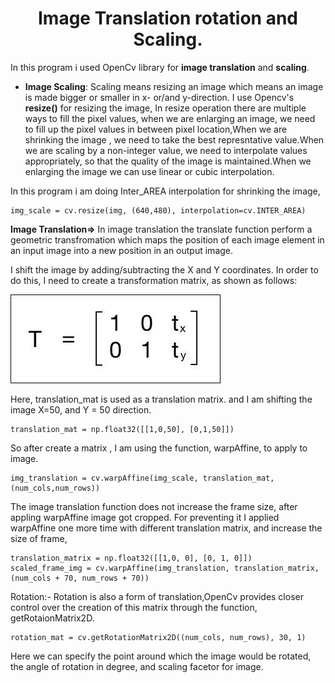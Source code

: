 <center><h1>Image Translation rotation and Scaling.</h1></center>

In this program i used OpenCv library for **image translation** and **scaling**.

* **Image Scaling**: Scaling means resizing an image which means an image is made bigger or smaller in x- or/and  y-direction. I use Opencv's **resize()** for resizing the image, In resize operation there are multiple ways to fill the pixel values, when we are enlarging an image, we need to fill up the pixel values in between pixel location,When we are shrinking the image , we need to take the best represntative value.When we are scaling by a non-integer value, we need to interpolate values appropriately, so that the
quality of the image is maintained.When we enlarging the image we can use linear or cubic interpolation.

In this program i am doing Inter_AREA interpolation for shrinking the image,

```
img_scale = cv.resize(img, (640,480), interpolation=cv.INTER_AREA)
```
**Image Translation=>** In image translation the translate function perform a geometric transfromation which maps the position of each image element in an input image into a new position in an output image.



I shift the image by adding/subtracting the X and Y coordinates. In order to do this, I need to create a transformation matrix, as shown as
follows:

![Translate](../../images/Translate.jpg)

Here, translation_mat is used as a translation matrix. and I am shifting the image X=50, and Y = 50 direction.

```
translation_mat = np.float32([[1,0,50], [0,1,50]])
```
So after create a matrix , I am using the function, warpAffine, to apply to image.

```
img_translation = cv.warpAffine(img_scale, translation_mat, (num_cols,num_rows))
```
 The image translation function does not increase the frame size, after appling warpAffine image got cropped. For preventing it I applied warpAffine one more time with different translation matrix, and increase the size of frame,

 ```
 translation_matrix = np.float32([[1,0, 0], [0, 1, 0]])
scaled_frame_img = cv.warpAffine(img_translation, translation_matrix, (num_cols + 70, num_rows + 70))
 ```

Rotation:- Rotation is also a form of translation,OpenCv provides closer control over the creation of this matrix through the function, getRotaionMatrix2D.

```
rotation_mat = cv.getRotationMatrix2D((num_cols, num_rows), 30, 1) 
```
Here we can specify the point around which the image would be rotated, the angle of rotation in degree, and scaling facetor for image.

